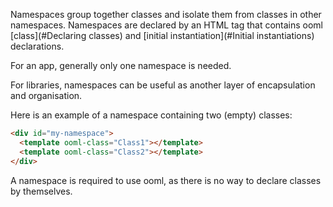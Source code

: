 Namespaces group together classes and isolate them from classes in other namespaces. Namespaces are declared by an HTML tag that contains ooml [class](#Declaring classes) and [initial instantiation](#Initial instantiations) declarations.

For an app, generally only one namespace is needed.

For libraries, namespaces can be useful as another layer of encapsulation and organisation.

Here is an example of a namespace containing two (empty) classes:

```html
<div id="my-namespace">
  <template ooml-class="Class1"></template>
  <template ooml-class="Class2"></template>
</div>
```

A namespace is required to use ooml, as there is no way to declare classes by themselves.
